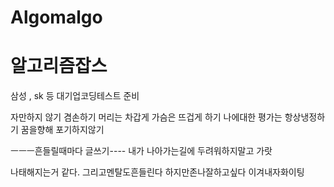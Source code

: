 # Algomalgo
<h1> 알고리즘잡스 </h1>
<p> 삼성 , sk 등 대기업코딩테스트 준비 </p>

자만하지 않기
겸손하기 
머리는 차갑게 가슴은 뜨겁게 하기
나에대한 평가는 항상냉정하기
꿈을향해 포기하지않기

ㅡㅡㅡ흔들릴때마다 글쓰기----
내가 나아가는길에 두려워하지말고 가랏

나태해지는거 같다. 
그리고멘탈도흔들린다 하지만존나잘하고싶다 이겨내자화이팅